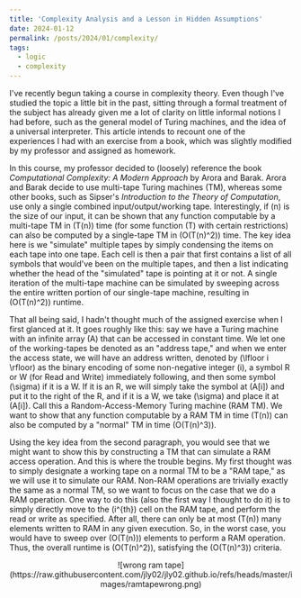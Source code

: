 ```yaml
---
title: 'Complexity Analysis and a Lesson in Hidden Assumptions'
date: 2024-01-12
permalink: /posts/2024/01/complexity/
tags:
  - logic
  - complexity
---
```


I've recently begun taking a course in complexity theory. Even though I've studied the topic a little bit in the past, sitting through a formal treatment of the subject has already given me a lot of clarity on little informal notions I had before, such as the general model of Turing machines, and the idea of a universal interpreter. This article intends to recount one of the experiences I had with an exercise from a book, which was slightly modified by my professor and assigned as homework.

In this course, my professor decided to (loosely) reference the book *Computational Complexity: A Modern Approach* by Arora and Barak. Arora and Barak decide to use multi-tape Turing machines (TM), whereas some other books, such as Sipser's *Introduction to the Theory of Computation*, use only a single combined input/output/working tape. Interestingly, if \(n\) is the size of our input, it can be shown that any function computable by a multi-tape TM in \(T(n)\) time (for some function \(T\) with certain restrictions) can also be computed by a single-tape TM in \(O(T(n)^2)\) time. The key idea here is we "simulate" multiple tapes by simply condensing the items on each tape into one tape. Each cell is then a pair that first contains  a list of all symbols that would've been on the multiple tapes, and then a list indicating whether the head of the "simulated" tape is pointing at it or not. A single iteration of the multi-tape machine can be simulated by sweeping across the entire written portion of our single-tape machine, resulting in \(O(T(n)^2)\) runtime.

That all being said, I hadn't thought much of the assigned exercise when I first glanced at it. It goes roughly like this: say we have a Turing machine with an infinite array \(A\) that can be accessed in constant time. We let one of the working-tapes be denoted as an "address tape," and when we enter the access state, we will have an address written, denoted by \(\lfloor i \rfloor\) as the binary encoding of some non-negative integer \(i\), a symbol R or W (for Read and Write) immediately following, and then some symbol \(\sigma\) if it is a W. If it is an R, we will simply take the symbol at \(A[i]\) and put it to the right of the R, and if it is a W, we take \(\sigma\) and place it at \(A[i]\). Call this a Random-Access-Memory Turing machine (RAM TM). We want to show that any function computable by a RAM TM in time \(T(n)\) can also be computed by a "normal" TM in time \(O(T(n)^3)\).

Using the key idea from the second paragraph, you would see that we might want to show this by constructing a TM that can simulate a RAM access operation. And this is where the trouble begins. My first thought was to simply designate a working tape on a normal TM to be a "RAM tape," as we will use it to simulate our RAM. Non-RAM operations are trivially exactly the same as a normal TM, so we want to focus on the case that we do a RAM operation. One way to do this (also the first way I thought to do it) is to simply directly move to the \(i^{th}\) cell on the RAM tape, and perform the read or write as specified. After all, there can only be at most \(T(n)\) many elements written to RAM in any given execution. So, in the worst case, you would have to sweep over \(O(T(n))\) elements to perform a RAM operation. Thus, the overall runtime is \(O(T(n)^2)\), satisfying the \(O(T(n)^3)\) criteria. 

<div style="text-align: center;">
  ![wrong ram tape](https://raw.githubusercontent.com/jly02/jly02.github.io/refs/heads/master/images/ramtapewrong.png)
</div>